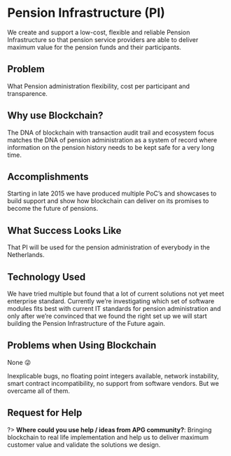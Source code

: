# Pension Infrastructure (PI)

We create and support a low-cost, flexible and reliable Pension Infrastructure so that pension service providers are able to deliver maximum value for the pension funds and their participants.

## Problem 
What Pension administration flexibility, cost per participant and transparence.

## Why use Blockchain?
The DNA of blockchain with transaction audit trail and ecosystem focus matches the DNA of pension administration as a system of record where information on the pension history needs to be kept safe for a very long time.

## Accomplishments
Starting in late 2015 we have produced multiple PoC’s and showcases to build support and show how blockchain can deliver on its promises to become the future of pensions.

## What Success Looks Like
That PI will be used for the pension administration of everybody in the Netherlands.

## Technology Used
We have tried multiple but found that a lot of current solutions not yet meet enterprise standard. Currently we’re investigating which set of software modules fits best with current IT standards for pension administration and only after we’re convinced that we found the right set up we will start building the Pension Infrastructure of the Future again.

## Problems when Using Blockchain
None 😜 

Inexplicable bugs, no floating point integers available, network instability, smart contract incompatibility, no support from software vendors. But we overcame all of them.

## Request for Help
?> **Where could you use help / ideas from APG community?**:
Bringing blockchain to real life implementation and help us to deliver maximum customer value and validate the solutions we design.